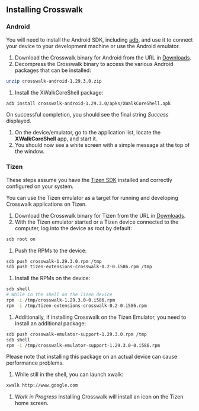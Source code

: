 ## Installing Crosswalk

### Android

You will need to install the Android SDK, including [adb](http://developer.android.com/tools/help/adb.html), and use it to connect your device to your development machine or use the Android emulator.

1. Download the Crosswalk binary for Android from the URL in [Downloads](#documentation/downloads/files).
1. Decompress the Crosswalk binary to access the various Android packages that can be installed:
```sh
unzip crosswalk-android-1.29.3.0.zip
```
1. Install the XWalkCoreShell package:
```sh
adb install crosswalk-android-1.29.3.0/apks/XWalkCoreShell.apk
```
On successful completion, you should see the final string *Success* displayed.
1. On the device/emulator, go to the application list, locate the **XWalkCoreShell** app, and start it.
1. You should now see a white screen with a simple message at the top of the window.

### Tizen
These steps assume you have the [Tizen SDK](https://developer.tizen.org/downloads/tizen-sdk) installed and correctly configured on your system. 

You can use the Tizen emulator as a target for running and developing Crosswalk applications on Tizen.

1.  Download the Crosswalk binary for Tizen from the URL in [Downloads](#documentation/downloads/files).
1. With the Tizen emulator started or a Tizen device connected to the computer, log into the device as root by default:
```sh
sdb root on
```
1. Push the RPMs to the device:
```sh
sdb push crosswalk-1.29.3.0.rpm /tmp
sdb push tizen-extensions-crosswalk-0.2-0.i586.rpm /tmp
```
1. Install the RPMs on the device:
```sh
sdb shell
# While in the shell on the Tizen device
rpm -i /tmp/crosswalk-1.29.3.0-0.i586.rpm
rpm -i /tmp/tizen-extensions-crosswalk-0.2-0.i586.rpm
```
1. Additionally, if installing Crosswalk on the Tizen Emulator, you need to install an additional package:
```sh
sdb push crosswalk-emulator-support-1.29.3.0.rpm /tmp
sdb shell
rpm -i /tmp/crosswalk-emulator-support-1.29.3.0-0.i586.rpm
```
Please note that installing this package on an actual device can cause performance problems.
1. While still in the shell, you can launch xwalk: 
```sh
xwalk http://www.google.com
```
1. *Work in Progress* Installing Crosswalk will install an icon on the Tizen home screen.
